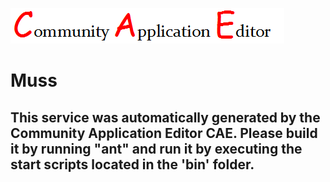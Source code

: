 ![CAE](https://github.com/PhilCAEOrg/microservice-7017/blob/master/img/logo.png)  

Muss
===================


This service was automatically generated by the Community Application Editor CAE. Please build it by running "ant" and run it by executing the start scripts located in the 'bin' folder.
---------------
